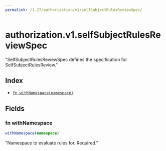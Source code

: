 ```yaml
---
permalink: /1.27/authorization/v1/selfSubjectRulesReviewSpec/
---
```


# authorization.v1.selfSubjectRulesReviewSpec

"SelfSubjectRulesReviewSpec defines the specification for SelfSubjectRulesReview."

## Index

* [`fn withNamespace(namespace)`](#fn-withnamespace)

## Fields

### fn withNamespace

```ts
withNamespace(namespace)
```

"Namespace to evaluate rules for. Required."